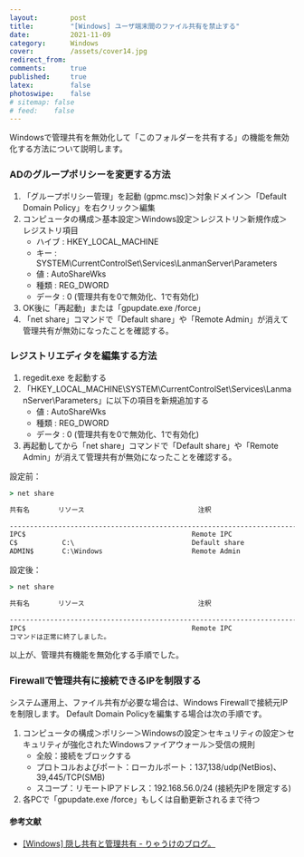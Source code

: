 ```yaml
---
layout:        post
title:         "[Windows] ユーザ端末間のファイル共有を禁止する"
date:          2021-11-09
category:      Windows
cover:         /assets/cover14.jpg
redirect_from:
comments:      true
published:     true
latex:         false
photoswipe:    false
# sitemap: false
# feed:    false
---
```


Windowsで管理共有を無効化して「このフォルダーを共有する」の機能を無効化する方法について説明します。

### ADのグループポリシーを変更する方法

1. 「グループポリシー管理」を起動 (gpmc.msc)＞対象ドメイン＞「Default Domain Policy」を右クリック＞編集
2. コンピュータの構成＞基本設定＞Windows設定＞レジストリ＞新規作成＞レジストリ項目
    - ハイブ : HKEY_LOCAL_MACHINE
    - キー : SYSTEM\CurrentControlSet\Services\LanmanServer\Parameters
    - 値 : AutoShareWks
    - 種類 : REG_DWORD
    - データ : 0 (管理共有を0で無効化、1で有効化)
3. OK後に「再起動」または「gpupdate.exe /force」
4. 「net share」コマンドで「Default share」や「Remote Admin」が消えて管理共有が無効になったことを確認する。

### レジストリエディタを編集する方法

1. regedit.exe を起動する
2. 「HKEY_LOCAL_MACHINE\SYSTEM\CurrentControlSet\Services\LanmanServer\Parameters」に以下の項目を新規追加する
    - 値 : AutoShareWks
    - 種類 : REG_DWORD
    - データ : 0 (管理共有を0で無効化、1で有効化)
3. 再起動してから「net share」コマンドで「Default share」や「Remote Admin」が消えて管理共有が無効になったことを確認する。

設定前：
```cmd
> net share

共有名       リソース                            注釈

-------------------------------------------------------------------------------
IPC$                                         Remote IPC
C$           C:\                             Default share
ADMIN$       C:\Windows                      Remote Admin
```

設定後：
```cmd
> net share

共有名       リソース                            注釈

-------------------------------------------------------------------------------
IPC$                                         Remote IPC
コマンドは正常に終了しました。
```

以上が、管理共有機能を無効化する手順でした。

### Firewallで管理共有に接続できるIPを制限する

システム運用上、ファイル共有が必要な場合は、Windows Firewallで接続元IPを制限します。
Default Domain Policyを編集する場合は次の手順です。
1. コンピュータの構成＞ポリシー＞Windowsの設定＞セキュリティの設定＞セキュリティが強化されたWindowsファイアウォール＞受信の規則
    - 全般：接続をブロックする
    - プロトコルおよびポート：ローカルポート：137,138/udp(NetBios)、39,445/TCP(SMB)
    - スコープ：リモートIPアドレス：192.168.56.0/24  (接続先IPを限定する)
2. 各PCで「gpupdate.exe /force」もしくは自動更新されるまで待つ


#### 参考文献
- [\[Windows\] 隠し共有と管理共有 - りゃうけのブログ。](https://web.archive.org/web/20211125212218/http://www.hirno.net/~wind/blog/2016/02/windows-1.html)
